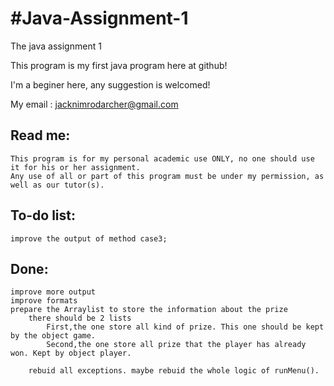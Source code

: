 #Java-Assignment-1
========
The java assignment 1

This program is my first java program here at github!

I'm a beginer here, any suggestion is welcomed!

My email : jacknimrodarcher@gmail.com

Read me:
--------
	This program is for my personal academic use ONLY, no one should use it for his or her assignment.
	Any use of all or part of this program must be under my permission, as well as our tutor(s).
	
To-do list:
--------
	improve the output of method case3;

Done:
--------
	improve more output
	improve formats
	prepare the Arraylist to store the information about the prize
		there should be 2 lists
			First,the one store all kind of prize. This one should be kept by the object game.
			Second,the one store all prize that the player has already won. Kept by object player.
			
		rebuid all exceptions. maybe rebuid the whole logic of runMenu().
